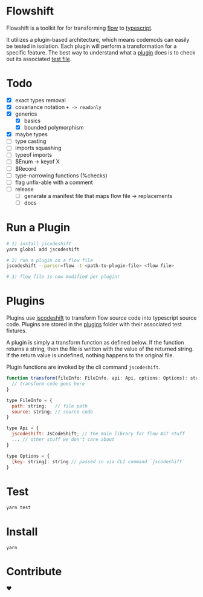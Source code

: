 # Flowshift
Flowshift is a toolkit for for transforming [flow](https://flow.org/) to [typescript](http://www.typescriptlang.org/).

It utilizes a plugin-based architecture, which means codemods can easily be tested in isolation. Each plugin will perform a transformation for a specific feature. The best way to understand what a [plugin](https://github.com/albertywu/flowshift/blob/master/plugins/generic-bounds/generic-bounds.js) does is to check out its associated [test file](https://github.com/albertywu/flowshift/blob/master/plugins/generic-bounds/__tests__/basics.js).

# Todo
- [x] exact types removal
- [x] covariance notation `+ -> readonly`
- [x] generics 
  - [x] basics
  - [x] bounded polymorphism
- [x] maybe types
- [ ] type casting
- [ ] imports squashing
- [ ] typeof imports
- [ ] $Enum<X> -> keyof X
- [ ] $Record
- [ ] type-narrowing functions (%checks)
- [ ] flag unfix-able with a comment
- [ ] release
  - [ ] generate a manifest file that maps flow file -> replacements
  - [ ] docs

# Run a Plugin
```sh
# 1) install jscodeshift
yarn global add jscodeshift

# 2) run a plugin on a flow file
jscodeshift --parser=flow -t <path-to-plugin-file> <flow file>

# 3) flow file is now modified per plugin!
```

# Plugins
Plugins use [jscodeshift](https://github.com/facebook/jscodeshift) to transform flow source code into typescript source code. Plugins are stored in the [plugins](https://github.com/albertywu/flowshift/tree/master/plugins) folder with their associated test fixtures.

A plugin is simply a transform function as defined below. If the function returns a string, then the file is written with the value of the returned string. If the return value is undefined, nothing happens to the original file.

Plugin functions are invoked by the cli command `jscodeshift`.

```js
function transform(fileInfo: FileInfo, api: Api, options: Options): string | undefined {
  // transform code goes here
}

type FileInfo = {
  path: string;   // file path
  source: string; // source code
}

type Api = {
  jscodeshift: JsCodeShift; // the main library for flow AST stuff
  ... // other stuff we don't care about
}

type Options = {
  [key: string]: string // passed in via CLI command `jscodeshift`
}
```

# Test
```
yarn test
```

# Install
```
yarn
```

# Contribute
❤